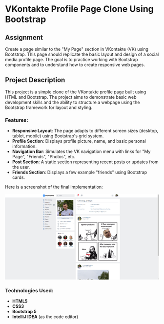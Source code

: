 # VKontakte Profile Page Clone Using Bootstrap

## Assignment

Create a page similar to the "My Page" section in VKontakte (VK) using Bootstrap. This page should replicate the basic layout and design of a social media profile page. The goal is to practice working with Bootstrap components and to understand how to create responsive web pages.

## Project Description

This project is a simple clone of the VKontakte profile page built using HTML and Bootstrap. The project aims to demonstrate basic web development skills and the ability to structure a webpage using the Bootstrap framework for layout and styling.

### Features:

- **Responsive Layout**: The page adapts to different screen sizes (desktop, tablet, mobile) using Bootstrap's grid system.
- **Profile Section**: Displays profile picture, name, and basic personal information.
- **Navigation Bar**: Simulates the VK navigation menu with links for "My Page", "Friends", "Photos", etc.
- **Post Section**: A static section representing recent posts or updates from the user.
- **Friends Section**: Displays a few example "friends" using Bootstrap cards.

Here is a screenshot of the final implementation:

![Final Implementation](screenshots/My-page-screen.png)  

### Technologies Used:

- **HTML5**
- **CSS3**
- **Bootstrap 5**
- **IntelliJ IDEA** (as the code editor)
